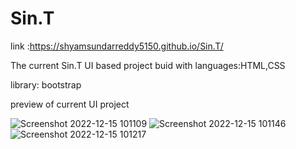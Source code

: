 # Sin.T

link :https://shyamsundarreddy5150.github.io/Sin.T/

The current Sin.T UI based project buid with 
languages:HTML,CSS

library: bootstrap

preview of current UI project


![Screenshot 2022-12-15 101109](https://user-images.githubusercontent.com/106895012/207774615-909e2728-25ff-4e00-8631-b566b1ee0cb0.png)
![Screenshot 2022-12-15 101146](https://user-images.githubusercontent.com/106895012/207774607-50b4abfb-cc9d-40bc-ac9d-ba826b36fd10.png)
![Screenshot 2022-12-15 101217](https://user-images.githubusercontent.com/106895012/207774593-313cec49-687d-4b09-9099-6b86d2b1912a.png)


